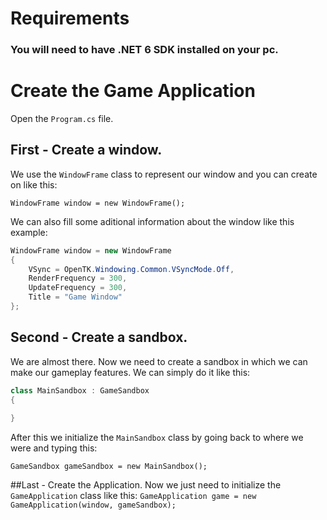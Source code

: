 # Requirements
### You will need to have .NET 6 SDK installed on your pc.

# Create the Game Application

Open the ```Program.cs``` file.

## First - Create a window.
We use the ```WindowFrame``` class to represent our window and you can create on like this:

```WindowFrame window = new WindowFrame();```

We can also fill some aditional information about the window like this example:
```cs 
WindowFrame window = new WindowFrame
{
    VSync = OpenTK.Windowing.Common.VSyncMode.Off,
    RenderFrequency = 300,
    UpdateFrequency = 300,
    Title = "Game Window"
};
```

## Second - Create a sandbox.
We are almost there. Now we need to create a sandbox in which we can make our gameplay features.
We can simply do it like this:
```cs 
class MainSandbox : GameSandbox
{
  
}

```

After this we initialize the ```MainSandbox``` class by going back to where we were and typing this:
```
GameSandbox gameSandbox = new MainSandbox();
```

##Last - Create the Application.
Now we just need to initialize the ```GameApplication``` class like this:
```GameApplication game = new GameApplication(window, gameSandbox);```

